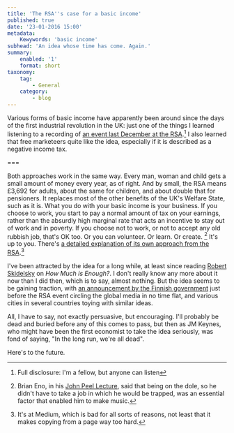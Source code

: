 ```yaml
---
title: 'The RSA''s case for a basic income'
published: true
date: '23-01-2016 15:00'
metadata:
    Kewywords: 'basic income'
subhead: 'An idea whose time has come. Again.'
summary:
    enabled: '1'
    format: short
taxonomy:
    tag:
        - General
    category:
        - blog
---
```


Various forms of basic income have apparently been around since the days of the first industrial revolution in the UK: just one of the things I learned listening to a recording of [an event last December at the RSA](https://www.thersa.org/events/2015/12/the-case-for-a-universal-basic-income/#).[^1] I also learned that free marketeers quite like the idea, especially if it is described as a negative income tax. 

===

Both approaches work in the same way. Every man, woman and child gets a small amount of money every year, as of right. And by small, the RSA means £3,692 for adults, about the same for children, and about double that for pensioners. It replaces most of the other benefits of the UK's Welfare State, such as it is. What you do with your basic income is your business. If you choose to work, you start to pay a normal amount of tax on your earnings, rather than the absurdly high marginal rate that acts an incentive to stay out of work and in poverty. If you choose not to work, or not to accept any old rubbish job, that's OK too. Or you can volunteer. Or learn. Or create. [^3] It's up to you. There's [a detailed explanation of its own approach from the RSA](https://medium.com/@thersa/creative-citizen-creative-state-a3cef3f25775#.5h4c1k9h4).[^2]

I've been attracted by the idea for a long while, at least since reading [Robert Skidelsky](../picking-nits-is-part-of-the-good-life) on _How Much is Enough?_. I don't really know any more about it now than I did then, which is to say, almost nothing. But the idea seems to be gaining traction, with [an announcement by the Finnish government](http://www.basicincome.org/news/2015/12/finland-basic-income-experiment-what-we-know/) just before the RSA event circling the global media in no time flat, and various cities in several countries toying with similar ideas.

All, I have to say, not exactly persuasive, but encouraging. I'll probably be dead and buried before any of this comes to pass, but then as JM Keynes, who might have been the first economist to take the idea seriously, was fond of saying, "In the long run, we're all dead".

Here's to the future.

[^1]: Full disclosure: I'm a fellow, but anyone can listen 
[^2]: It's at Medium, which is bad for all sorts of reasons, not least that it makes copying from a page way too hard.
[^3]: Brian Eno, in his [John Peel Lecture](http://www.bbc.co.uk/programmes/b06dcmxl), said that being on the dole, so he didn't have to take a job in which he would be trapped, was an essential factor that enabled him to make music. 